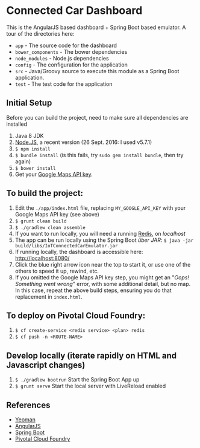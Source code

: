 # Connected Car Dashboard
This is the AngularJS based dashboard + Spring Boot based emulator.  A tour of the directories here:

 * `app` - The source code for the dashboard
 * `bower_components` - The bower dependencies
 * `node_modules` - Node.js dependencies
 * `config` - The configuration for the application
 * `src` - Java/Groovy source to execute this module as a Spring Boot application.
 * `test` - The test code for the application

## Initial Setup
Before you can build the project, need to make sure all dependencies are installed

1. Java 8 JDK
1. [Node.JS](https://nodejs.org/en/download/), a recent version (26 Sept. 2016: I used v5.7.1)
1. `$ npm install`
1. `$ bundle install` (is this fails, try `sudo gem install bundle`, then try again)
1. `$ bower install`
1. Get your [Google Maps API key](https://developers.google.com/maps/documentation/javascript/get-api-key#key).

## To build the project:
1. Edit the `./app/index.html` file, replacing `MY_GOOGLE_API_KEY` with your Google Maps API key (see above)
1. `$ grunt clean build`
1. `$ ./gradlew clean assemble`
1. If you want to run locally, you will need a running [Redis](http://redis.io/download#installation), on _localhost_
1. The app can be run locally using the Spring Boot _über JAR_: `$ java -jar build/libs/IoTConnectedCarEmulator.jar`
1. If running locally, the dashboard is accessible here: [http://localhost:8080/](http://localhost:8080/)
1. Click the blue right arrow icon near the top to start it, or use one of the others to speed it up, rewind, etc.
1. If you omitted the Google Maps API key step, you might get an "_Oops! Something went wrong_" error, with some additional detail, but no map.  In this case, repeat the above build steps, ensuring you do that replacement in `index.html`.

## To deploy on Pivotal Cloud Foundry:
1. `$ cf create-service <redis service> <plan> redis`
1. `$ cf push -n <ROUTE-NAME>`

## Develop locally (iterate rapidly on HTML and Javascript changes)
1. `$ ./gradlew bootrun` Start the Spring Boot App up
1. `$ grunt serve` Start the local server with LiveReload enabled

## References
* [Yeoman](http://yeoman.io/)
* [AngularJS](https://angularjs.org/)
* [Spring Boot](https://spring.io/projects/spring-boot)
* [Pivotal Cloud Foundry](http://pivotal.io/platform-as-a-service/pivotal-cloud-foundry)



